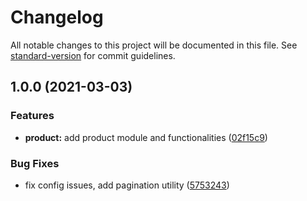 # Changelog

All notable changes to this project will be documented in this file. See [standard-version](https://github.com/conventional-changelog/standard-version) for commit guidelines.

## 1.0.0 (2021-03-03)


### Features

* **product:** add product module and functionalities ([02f15c9](https://github.com/mernxl/dc-backend/commit/02f15c96438350960923732281970d8d364e6dd7))


### Bug Fixes

* fix config issues, add pagination utility ([5753243](https://github.com/mernxl/dc-backend/commit/575324367141f61a0ca747f9201e7fd7ad6fb98a))
